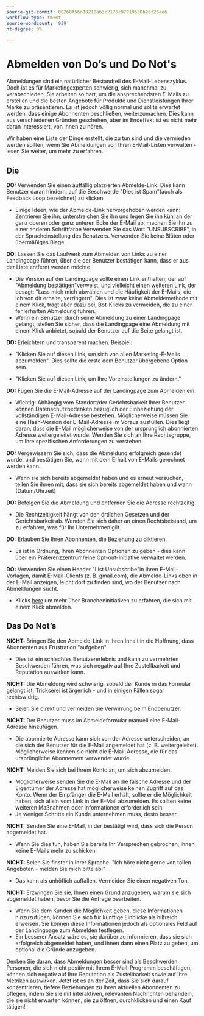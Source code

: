 ```yaml
---
source-git-commit: 00268f56d10218ab3c2176c97919650b26f26ee6
workflow-type: tm+mt
source-wordcount: '929'
ht-degree: 0%

---
```

# Abmelden von Do’s und Do Not&#39;s

Abmeldungen sind ein natürlicher Bestandteil des E-Mail-Lebenszyklus. Doch ist es für Marketingexperten schwierig, sich manchmal zu verabschieden. Sie arbeiten so hart, um die ansprechendsten E-Mails zu erstellen und die besten Angebote für Produkte und Dienstleistungen Ihrer Marke zu präsentieren. Es ist jedoch völlig normal und sollte erwartet werden, dass einige Abonnenten beschließen, weiterzumachen. Dies kann aus verschiedenen Gründen geschehen, aber im Endeffekt ist es nicht mehr daran interessiert, von Ihnen zu hören.

Wir haben eine Liste der Dinge erstellt, die zu tun sind und die vermieden werden sollten, wenn Sie Abmeldungen von Ihren E-Mail-Listen verwalten - lesen Sie weiter, um mehr zu erfahren.

## Die

**DO:** Verwenden Sie einen auffällig platzierten Abmelde-Link. Dies kann Benutzer daran hindern, auf die Beschwerde &quot;Dies ist Spam&quot;(auch als Feedback Loop bezeichnet) zu klicken

+ Einige Ideen, wie der Abmelde-Link hervorgehoben werden kann: Zentrieren Sie ihn, unterstreichen Sie ihn und legen Sie ihn kühl an der ganz oberen oder ganz unteren Ecke der E-Mail ab, machen Sie ihn zu einer anderen Schriftfarbe Verwenden Sie das Wort &quot;UNSUBSCRIBE&quot;, in der Spracheinstellung des Benutzers. Verwenden Sie keine Blüten oder übermäßiges Biage.

**DO:** Lassen Sie das Laufwerk zum Abmelden von Links zu einer Landingpage führen, über die der Benutzer bestätigen kann, dass er aus der Liste entfernt werden möchte

+ Die Version auf der Landingpage sollte einen Link enthalten, der auf &quot;Abmeldung bestätigen&quot;verweist, und vielleicht einen weiteren Link, der besagt: &quot;Lass mich mich abwählen und die Häufigkeit der E-Mails, die ich von dir erhalte, verringern&quot;. Dies ist zwar keine Abmeldemethode mit einem Klick, trägt aber dazu bei, Bot-Klicks zu vermeiden, die zu einer fehlerhaften Abmeldung führen.
+ Wenn ein Benutzer durch seine Abmeldung zu einer Landingpage gelangt, stellen Sie sicher, dass die Landingpage eine Abmeldung mit einem Klick anbietet, sobald der Benutzer auf die Seite gelangt ist.

**DO:** Erleichtern und transparent machen. Beispiel:

+ &quot;Klicken Sie auf diesen Link, um sich von allen Marketing-E-Mails abzumelden&quot;. Dies sollte die erste dem Benutzer übergebene Option sein.

+ &quot;Klicken Sie auf diesen Link, um Ihre Voreinstellungen zu ändern.&quot;

**DO:** Fügen Sie die E-Mail-Adresse auf der Landingpage zum Abmelden ein.

+ Wichtig: Abhängig vom Standort/der Gerichtsbarkeit Ihrer Benutzer können Datenschutzbedenken bezüglich der Einbeziehung der vollständigen E-Mail-Adresse bestehen. Möglicherweise müssen Sie eine Hash-Version der E-Mail-Adresse im Voraus ausfüllen. Dies liegt daran, dass die E-Mail möglicherweise von der ursprünglich abonnierten Adresse weitergeleitet wurde. Wenden Sie sich an Ihre Rechtsgruppe, um Ihre spezifischen Anforderungen zu verstehen.

**DO:** Vergewissern Sie sich, dass die Abmeldung erfolgreich gesendet wurde, und bestätigen Sie, wann mit dem Erhalt von E-Mails gerechnet werden kann.

+ Wenn sie sich bereits abgemeldet haben und es erneut versuchen, teilen Sie ihnen mit, dass sie sich bereits abgemeldet haben und wann (Datum/Uhrzeit)

**DO:** Befolgen Sie die Abmeldung und entfernen Sie die Adresse rechtzeitig.

+ Die Rechtzeitigkeit hängt von den örtlichen Gesetzen und der Gerichtsbarkeit ab. Wenden Sie sich daher an einen Rechtsbeistand, um zu erfahren, was für Ihr Unternehmen gilt.

**DO:** Erlauben Sie Ihren Abonnenten, die Beziehung zu diktieren.

+ Es ist in Ordnung, Ihren Abonnenten Optionen zu geben - dies kann über ein Präferenzzentrum/eine Opt-out-Initiative verwaltet werden.

**DO:** Verwenden Sie einen Header &quot;List Unsubscribe&quot;in Ihren E-Mail-Vorlagen, damit E-Mail-Clients (z. B. gmail.com), die Abmelde-Links oben in der E-Mail anzeigen, leicht dort zu finden sind, wo der Benutzer nach Abmeldungen sucht.

+ Klicks [here](https://experienceleague.adobe.com/docs/deliverability-learn/deliverability-best-practice-guide/additional-resources/guidance-around-changes-to-google-and-yahoo.html?lang=de) um mehr über Brancheninitiativen zu erfahren, die sich mit einem Klick abmelden.

## Das Do Not’s


**NICHT:** Bringen Sie den Abmelde-Link in Ihren Inhalt in die Hoffnung, dass Abonnenten aus Frustration &quot;aufgeben&quot;.

+ Dies ist ein schlechtes Benutzererlebnis und kann zu vermehrten Beschwerden führen, was sich negativ auf Ihre Zustellbarkeit und Reputation auswirken kann.

**NICHT:** Die Abmeldung wird schwierig, sobald der Kunde in das Formular gelangt ist. Trickserei ist ärgerlich - und in einigen Fällen sogar rechtswidrig.

+ Seien Sie direkt und vermeiden Sie Verwirrung beim Endbenutzer.

**NICHT:** Der Benutzer muss im Abmeldeformular manuell eine E-Mail-Adresse hinzufügen.

+ Die abonnierte Adresse kann sich von der Adresse unterscheiden, an die sich der Benutzer für die E-Mail angemeldet hat (z. B. weitergeleitet).  Möglicherweise kennen sie nicht die E-Mail-Adresse, die für das ursprüngliche Abonnement verwendet wurde.

**NICHT:** Melden Sie sich bei Ihrem Konto an, um sich abzumelden.

+ Möglicherweise senden Sie die E-Mail an die falsche Adresse und der Eigentümer der Adresse hat möglicherweise keinen Zugriff auf das Konto.  Wenn der Empfänger die E-Mail erhält, sollte er die Möglichkeit haben, sich allein vom Link in der E-Mail abzumelden. Es sollten keine weiteren Maßnahmen oder Informationen erforderlich sein.
+ Je weniger Schritte ein Kunde unternehmen muss, desto besser.

**NICHT:** Senden Sie eine E-Mail, in der bestätigt wird, dass sich die Person abgemeldet hat.

+ Wenn Sie dies tun, haben Sie bereits Ihr Versprechen gebrochen, ihnen keine E-Mails mehr zu schicken.

**NICHT:** Seien Sie finster in Ihrer Sprache. &quot;Ich höre nicht gerne von tollen Angeboten - melden Sie mich bitte ab!&quot;

+ Das kann als unhöflich auffallen. Vermeiden Sie einen negativen Ton.

**NICHT:** Erzwingen Sie sie, Ihnen einen Grund anzugeben, warum sie sich abgemeldet haben, bevor Sie die Anfrage bearbeiten.

+ Wenn Sie dem Kunden die Möglichkeit geben, diese Informationen hinzuzufügen, können Sie sich für künftige Einblicke als hilfreich erweisen. Sie können diese Informationen jedoch als optionales Feld auf der Landingpage zum Abmelden festlegen.
+ Ein besserer Ansatz wäre es, sie darüber zu informieren, dass sie sich erfolgreich abgemeldet haben, und ihnen dann einen Platz zu geben, um optional die Gründe anzugeben.

Denken Sie daran, dass Abmeldungen besser sind als Beschwerden. Personen, die sich nicht positiv mit Ihrem E-Mail-Programm beschäftigen, können sich negativ auf Ihre Reputation als Zustellbarkeit sowie auf Ihre Metriken auswirken. Jetzt ist es an der Zeit, dass Sie sich darauf konzentrieren, tiefere Beziehungen zu Ihren aktuellen Abonnenten zu pflegen, indem Sie sie mit interaktiven, relevanten Nachrichten behandeln, die sie nicht erwarten können, sie zu öffnen, durchklicken und einen Kauf tätigen!
